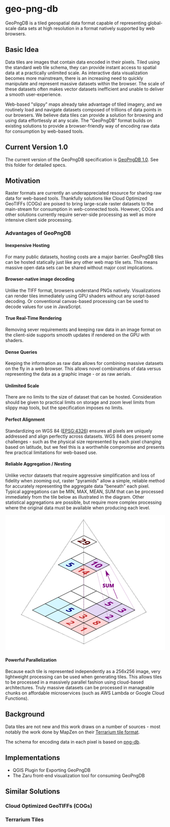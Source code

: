 # geo-png-db
GeoPngDB is a tiled geospatial data format capable of representing global-scale data sets at high resolution in a format natively supported by web browsers.

## Basic Idea
Data tiles are images that contain data encoded in their pixels. Tiled using the standard web tile schema, they can provide instant access to spatial data at a practically unlimited scale. As interactive data visualization becomes more mainstream, there is an increasing need to quickly manipulate and represent massive datasets within the browser. The scale of these datasets often makes vector datasets inefficient and unable to deliver a smooth user-experience.

Web-based "slippy" maps already take advantage of tiled imagery, and we routinely load and navigate datasets composed of trillions of data points in our browsers. We believe data tiles can provide a solution for browsing and using data effortlessly at any scale. The “GeoPngDB” format builds on existing solutions to provide a browser-friendly way of encoding raw data for consumption by web-based tools.

## Current Version 1.0
The current version of the GeoPngDB specification is [GeoPngDB 1.0](./specifications/1.0/README.md). See this folder for detailed specs.

## Motivation
Raster formats are currently an underappreciated resource for sharing raw data for web-based tools. Thankfully solutions like Cloud Optimized GeoTIFFs (COGs) are poised to bring large-scale raster datasets to the main-stream for consumption in web-connected tools. However, COGs and other solutions currently require server-side processing as well as more intensive client side processing.

### Advantages of GeoPngDB

#### Inexpensive Hosting
For many public datasets, hosting costs are a major barrier. GeoPngDB tiles can be hosted statically just like any other web map tile sets. This means massive open data sets can be shared without major cost implications.

#### Browser-native image decoding
Unlike the TIFF format, browsers understand PNGs natively. Visualizations can render tiles immediately using GPU shaders without any script-based decoding. Or conventional canvas-based processing can be used to decode values for use in JavaScript.

#### True Real-Time Rendering
Removing sever requirements and keeping raw data in an image format on the client-side supports smooth updates if rendered on the GPU with shaders.

#### Dense Queries
Keeping the information as raw data allows for combining massive datasets on the fly in a web browser. This allows novel combinations of data versus representing the data as a graphic image - or as raw aerials.

#### Unlimited Scale
There are no limits to the size of dataset that can be hosted. Consideration should be given to practical limits on storage and zoom level limits from slippy map tools, but the specification imposes no limits.

#### Perfect Alignment
Standardizing on WGS 84 ([EPSG:4326](https://epsg.io/4326)) ensures all pixels are uniquely addressed and align perfectly across datasets. WGS 84 does present some challenges - such as the physical size represented by each pixel changing based on latitude, but we feel this is a worthwhile compromise and presents few practical limitations for web-based use.

#### Reliable Aggregation / Nesting
Unlike vector datasets that require aggressive simplification and loss of fidelity when zooming out, raster "pyramids" allow a simple, reliable method for accurately representing the aggregate data "beneath" each pixel. Typical aggregations can be MIN, MAX, MEAN, SUM that can be processed immediately from the tile below as illustrated in the diagram. Other statistical aggregations are possible, but require more complex processing where the original data must be available when producing each level.

![Illustration showing how values for 4 pixels from one zoom level are summed into a single pixel at the level above.](./img/pyramid.svg)

#### Powerful Parallelization
Because each tile is represented independently as a 256x256 image, very lightweight processing can be used when generating tiles. This allows tiles to be processed in a massively parallel fashion using cloud-based architectures. Truly massive datasets can be processed in manageable chunks on affordable microservices (such as AWS Lambda or Google Cloud Functions).

## Background
Data tiles are not new and this work draws on a number of sources - most notably the work done by MapZen on their [Terrarium tile format](https://github.com/tilezen/joerd/blob/master/docs/formats.md#terrarium).

The schema for encoding data in each pixel is based on [png-db](https://github.com/sasakiassociates/png-db).

## Implementations

* QGIS Plugin for Exporting GeoPngDB 
* The Zaru front-end visualization tool for consuming GeoPngDB

## Similar Solutions

### Cloud Optimized GeoTIFFs (COGs)
### Terrarium Tiles
